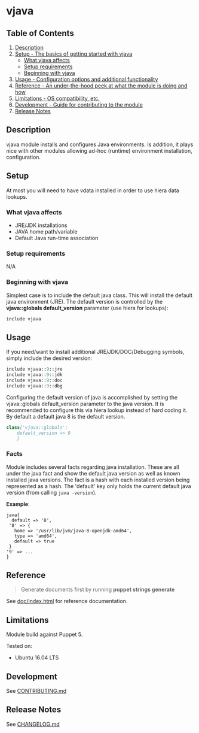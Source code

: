 # vjava

## Table of Contents

1. [Description](#description)
1. [Setup - The basics of getting started with vjava](#setup)
    * [What vjava affects](#what-vjava-affects)
    * [Setup requirements](#setup-requirements)
    * [Beginning with vjava](#beginning-with-vjava)
1. [Usage - Configuration options and additional functionality](#usage)
1. [Reference - An under-the-hood peek at what the module is doing and how](#reference)
1. [Limitations - OS compatibility, etc.](#limitations)
1. [Development - Guide for contributing to the module](#development)
1. [Release Notes](#release-notes)

## Description

vjava module installs and configures Java environments. Is addition, it plays nice with other modules allowing
ad-hoc (runtime) environment installation, configuration.

## Setup

At most you will need to have vdata installed in order to use hiera data lookups.

### What vjava affects

* JRE/JDK installations
* JAVA home path/variable
* Default Java run-time association

### Setup requirements

N/A

### Beginning with vjava

Simplest case is to include the default java class. This will install the default java environment (JRE). The default
version is controlled by the **vjava::globals default_version** parameter (use hiera for lookups):
```.pp
include vjava
```

## Usage

If you need/want to install additional JRE/JDK/DOC/Debugging symbols, simply include the desired version:
```.pp
include vjava::9::jre
include vjava::9::jdk
include vjava::9::doc
include vjava::9::dbg
```

Configuring the default version of java is accomplished by setting the vjava::globals default_version parameter to
the java version. It is recommended to configure this via hiera lookup instead of hard coding it. By default a default
java 8 is the default version.

```.pp
class{'vjava::globals':
    default_version => 9
    }
```

### Facts

Module includes several facts regarding java installation. These are all under the java fact and show the default java
version as well as known installed java versions. The fact is a hash with each installed version being represented as a
hash. The 'default' key only holds the current default java version (from calling `java -version`).

**Example**:
```puppet
java{
  default => '8',
 '8' => {
   home => '/usr/lib/jvm/java-8-openjdk-amd64',
   type => 'amd64',
   default => true
 }
'9' => ...
}
```

## Reference

> Generate documents first by running **puppet strings generate**

See [doc/index.html](doc/index.html) for reference documentation.

## Limitations

Module build against Puppet 5.

Tested on:

- Ubuntu 16.04 LTS

## Development

See [CONTRIBUTING.md](CONTRIBUTING.md)

## Release Notes

See [CHANGELOG.md](CHANGELOG.md)
